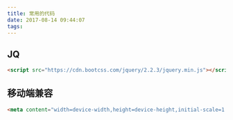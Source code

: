 ```yaml
---
title: 常用的代码
date: 2017-08-14 09:44:07
tags:
---
```


<!-- more -->

## JQ
```html
<script src="https://cdn.bootcss.com/jquery/2.2.3/jquery.min.js"></script>
```

## 移动端兼容
```html
<meta content="width=device-width,height=device-height,initial-scale=1.0, minimum-scale=1.0, maximum-scale=1.0, user-scalable=no" name="viewport">
```